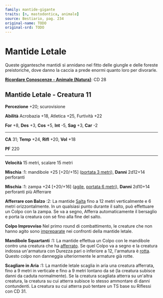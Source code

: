 ```yaml
---
family: mantide-gigante
traits: [n, mastodontica, animale]
source: Bestiario, pag. 234
original-name: TODO
original-srd: TODO
---
```


# Mantide Letale

Queste gigantesche mantidi si annidano nel fitto delle giungle e delle foreste
preistoriche, dove danno la caccia a prede enormi quanto loro per divorarle.

**[Ricordare Conoscenze - Animale (Natura)](/azioni/abilita/ricordare-conoscenze)**:
CD 28

## Mantide Letale - Creatura 11

**Percezione** +20; scurovisione

**Abilità** Acrobazia +18, Atletica +25, Furtività +22

**For** +8, **Des** +3, **Cos** +5, **Int** -5, **Sag** +3, **Car** -2

---

**CA** 31; **Temp** +24, **Rifl** +20, **Vol** +18

**PF** 220

---

**Velocità** 15 metri, scalare 15 metri

**Mischia** :1: mandibole +25 \[+20/+15] ([portata 3 metri](/tratti/portata)),
**Danni** 2d12+14 perforanti

**Mischia** :1: zampa +24 \[+20/+16] ([agile](/tratti/agile),
[portata 6 metri](/tratti/portata)), **Danni** 2d10+14 perforanti più Afferrare

**Afferrare con Balzo** :2: La mantide [Salta](/azioni/base/saltare) fino a 12
metri verticalmente e 6 metri orizzontalmente. In un qualsiasi punto durante il
salto, può effettuare un Colpo con la zampa. Se va a segno, Afferra
automaticamente il bersaglio e porta la creatura con sé fino alla fine del
salto.

**Colpo Improvviso** Nel primo round di combattimento, le creature che non hanno
agito sono [impreparate](/condizioni/impreparato) nei confronti della mantide
letale.

**Mandibole Squartanti** :1: La mantide effettua un Colpo con le mandibole
contro una creatura che ha [afferrato](/condizioni/afferrato). Se quel Colpo va
a segno e la creatura indossa un'armatura con Durezza pari o inferiore a 12,
l'armatura è [rotta](/condizioni/rotto). Questo colpo non danneggia
ulteriormente le armature già rotte.

**Scagliare in Aria** :1: La mantide letale scaglia in aria una creatura
afferrata, fino a 9 metri in verticale e fino a 9 metri lontano da sé (la
creatura subisce danni da caduta normalmente). Se la creatura scagliata atterra
su un'altra creatura, la creatura su cui atterra subisce lo stesso ammontare di
danni contundenti. La creatura su cui atterra può tentare un TS base su Riflessi
con CD 31.

